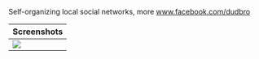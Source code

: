 Self-organizing local social networks, more www.facebook.com/dudbro


<table>
  <thead><tr>
    <th>Screenshots</th>
  </tr></thead>
  <tbody><tr>
    <td><img src="http://www.flickr.com/photos/73770175@N05/7695880772"/></td>
</tbody>
</table>